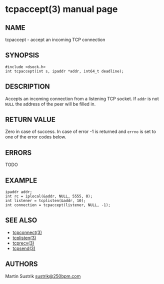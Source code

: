# tcpaccept(3) manual page

## NAME

tcpaccept - accept an incoming TCP connection

## SYNOPSIS

```
#include <dsock.h>
int tcpaccept(int s, ipaddr *addr, int64_t deadline);
```

## DESCRIPTION

Accepts an incoming connection from a listening TCP socket. If `addr` is not
`NULL` the address of the peer will be filled in.

## RETURN VALUE

Zero in case of success. In case of error -1 is returned and `errno`
is set to one of the error codes below.

## ERRORS

TODO

## EXAMPLE

```
ipaddr addr;
int rc = iplocal(&addr, NULL, 5555, 0);
int listener = tcplisten(&addr, 10);
int connection = tcpaccept(listener, NULL, -1);
```

## SEE ALSO

* [tcpconnect(3)](tcpconnect.html)
* [tcplisten(3)](tcplisten.html)
* [tcprecv(3)](tcprecv.html)
* [tcpsend(3)](tcpsend.html)

## AUTHORS

Martin Sustrik <sustrik@250bpm.com>


